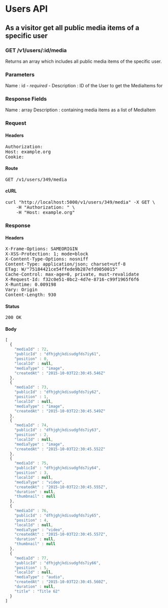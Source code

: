 # Users API

## As a visitor get all public media items of a specific user

### GET /v1/users/:id/media

Returns an array which includes all public media items of the specific user.

### Parameters

Name : id *- required -*
Description : ID of the User to get the MediaItems for


### Response Fields

Name : array
Description : containing media items as a list of MediaItem

### Request

#### Headers

<pre>Authorization: 
Host: example.org
Cookie: </pre>

#### Route

<pre>GET /v1/users/349/media</pre>

#### cURL

<pre class="request">curl &quot;http://localhost:5000/v1/users/349/media&quot; -X GET \
	-H &quot;Authorization: &quot; \
	-H &quot;Host: example.org&quot;</pre>

### Response

#### Headers

<pre>X-Frame-Options: SAMEORIGIN
X-XSS-Protection: 1; mode=block
X-Content-Type-Options: nosniff
Content-Type: application/json; charset=utf-8
ETag: W/&quot;75184421ce54ffede9b287efd9050015&quot;
Cache-Control: max-age=0, private, must-revalidate
X-Request-Id: f32c0e51-0bc2-4d7e-8716-c99f1965f6f6
X-Runtime: 0.009198
Vary: Origin
Content-Length: 930</pre>

#### Status

<pre>200 OK</pre>

#### Body

```javascript
[
  {
    "mediaId" : 72,
    "publicId" : "dfhjghjkdisudgfds7iy61",
    "position" : 0,
    "localId" : null,
    "mediaType" : "image",
    "createdAt" : "2015-10-03T22:30:45.546Z"
  },
  {
    "mediaId" : 73,
    "publicId" : "dfhjghjkdisudgfds7iy62",
    "position" : 1,
    "localId" : null,
    "mediaType" : "image",
    "createdAt" : "2015-10-03T22:30:45.549Z"
  },
  {
    "mediaId" : 74,
    "publicId" : "dfhjghjkdisudgfds7iy63",
    "position" : 2,
    "localId" : null,
    "mediaType" : "image",
    "createdAt" : "2015-10-03T22:30:45.552Z"
  },
  {
    "mediaId" : 75,
    "publicId" : "dfhjghjkdisudgfds7iy64",
    "position" : 3,
    "localId" : null,
    "mediaType" : "video",
    "createdAt" : "2015-10-03T22:30:45.555Z",
    "duration" : null,
    "thumbnail" : null
  },
  {
    "mediaId" : 76,
    "publicId" : "dfhjghjkdisudgfds7iy65",
    "position" : 4,
    "localId" : null,
    "mediaType" : "video",
    "createdAt" : "2015-10-03T22:30:45.557Z",
    "duration" : null,
    "thumbnail" : null
  },
  {
    "mediaId" : 77,
    "publicId" : "dfhjghjkdisudgfds7iy66",
    "position" : 5,
    "localId" : null,
    "mediaType" : "audio",
    "createdAt" : "2015-10-03T22:30:45.560Z",
    "duration" : null,
    "title" : "Title 62"
  }
]
```
